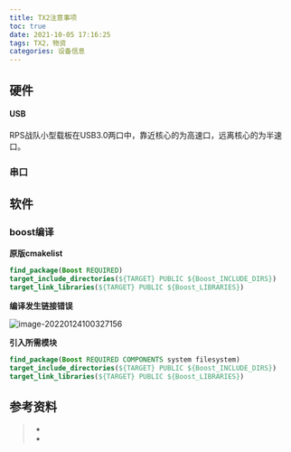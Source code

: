 ```yaml
---
title: TX2注意事项
toc: true
date: 2021-10-05 17:16:25
tags: TX2，物资
categories: 设备信息
---
```






## 硬件

#### USB

RPS战队小型载板在USB3.0两口中，靠近核心的为高速口，远离核心的为半速口。

### 串口



## 软件

### boost编译

**原版cmakelist**

```cmake
find_package(Boost REQUIRED)
target_include_directories(${TARGET} PUBLIC ${Boost_INCLUDE_DIRS})
target_link_libraries(${TARGET} PUBLIC ${Boost_LIBRARIES})
```

**编译发生链接错误**

![image-20220124100327156](https://gitee.com/y_kvm/img/raw/master/picture/20220124100328.png)

**引入所需模块**

```cmake
find_package(Boost REQUIRED COMPONENTS system filesystem)
target_include_directories(${TARGET} PUBLIC ${Boost_INCLUDE_DIRS})
target_link_libraries(${TARGET} PUBLIC ${Boost_LIBRARIES})	
```



## 参考资料
> - []()
> - []()
